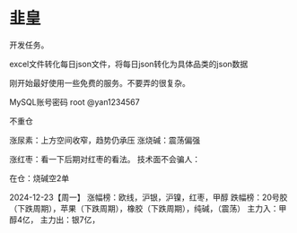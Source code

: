 # 韭皇

开发任务。

excel文件转化每日json文件，将每日json转化为具体品类的json数据

刚开始最好使用一些免费的服务。不要弄的很复杂。

MySQL账号密码
root
@yan1234567


不重仓

涨尿素：上方空间收窄，趋势仍承压
涨烧碱：震荡偏强


涨红枣：看一下后期对红枣的看法。
技术面不会骗人：

在仓：烧碱空2单

2024-12-23【周一】
涨幅榜：欧线，沪银，沪镍，红枣，甲醇
跌幅榜：20号胶（下跌周期），苹果（下跌周期），橡胶（下跌周期），纯碱，（震荡）
主力入：甲醇4亿，
主力出：银7亿，








